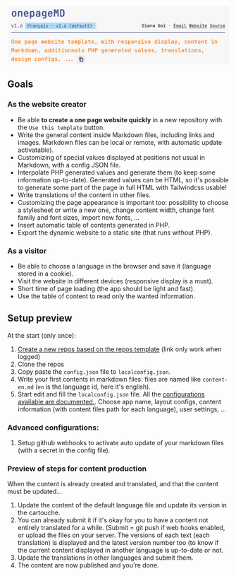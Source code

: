 ![title image](title.png)

## Goals
### As the website creator
- Be able **to create a one page website quickly** in a new repository with the `Use this template` button.
- Write the general content inside Markdown files, including links and images. Markdown files can be local or remote, with automatic update activatable).
- Customizing of special values displayed at positions not usual in Markdown, with a config JSON file.
- Interpolate PHP generated values and generate them (to keep some information up-to-date). Generated values can be HTML, so it's possible to generate some part of the page in full HTML with Tailwindcss usable!
- Write translations of the content in other files.
- Customizing the page appearance is important too: possibility to choose a stylesheet or write a new one, change content width, change font family and font sizes, import new fonts, ...
- Insert automatic table of contents generated in PHP.
- Export the dynamic website to a static site (that runs without PHP).

### As a visitor
- Be able to choose a language in the browser and save it (language stored in a cookie).
- Visit the website in different devices (responsive display is a must).
- Short time of page loading (the app should be light and fast).
- Use the table of content to read only the wanted information.

## Setup preview
At the start (only once):
1. [Create a new repos based on the repos template](https://github.com/KanFF/onepageMD/generate) (link only work when logged)
1. Clone the repos
1. Copy paste the `config.json` file to `localconfig.json`.
1. Write your first contents in markdown files: files are named like `content-en.md` (`en` is the language id, here it's english).
1. Start edit and fill the `localconfig.json` file. All the [configurations available are documented.](/CONFIGURATION.md). Choose app name, layout configs, content information (with content files path for each language), user settings, ...

### Advanced configurations:
1. Setup github webhooks to activate auto update of your markdown files (with a secret in the config file).

### Preview of steps for content production
When the content is already created and translated, and that the content must be updated...
1. Update the content of the default language file and update its version in the cartouche.
1. You can already submit it if it's okay for you to have a content not entirely translated for a while. (Submit = git push if web hooks enabled, or upload the files on your server. The versions of each text (each translation) is displayed and the latest version number too (to know if the current content displayed in another language is up-to-date or not.
1. Update the translations in other languages and submit them.
1. The content are now published and you're done.
